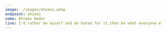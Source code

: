 ```yaml
---
image: ./images/ahimas.webp
endpoint: ahimas
name: Ahimas Nadar
line: I'd rather be myself and be hated for it,then be what everyone else loves and hate myself.
---
```


